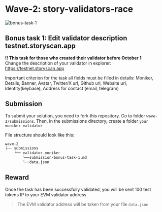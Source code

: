 # Wave-2: story-validators-race
![bonus-task-1](https://github.com/user-attachments/assets/47d5a85d-b816-4dbb-956f-a3028478d99a)

## Bonus task 1: Edit validator description testnet.storyscan.app
<b>‼️ This task for those who created their validator before October 1</b></br>
Change the description of your validator in explorer: https://testnet.storyscan.app

Important criterion for the task all fields must be filled in details: Moniker, Details, Banner, Avatar, Twitter/X url, Github url, Website url, Identity(keybase), Address for contact (email, telegram)

## Submission
To submit your solution, you need to fork this repository. Go to folder `wave-2/submissions`. Then, in the submissions directory, create a folder `your moniker validator`

File structure should look like this:
```bash
wave-2
├── submissions
    └── validator_moniker
        └──submission-bonus-task-1.md
        └──data.json
```

## Reward
Once the task has been successfully validated, you will be sent 100 test tokens IP to your EVM validator address<br>
> The EVM validator address will be taken from your file `data.json`
